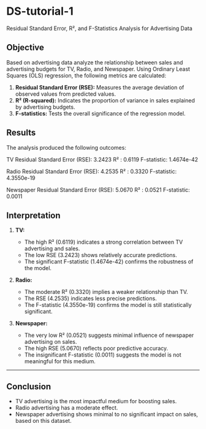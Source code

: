 # DS-tutorial-1

Residual Standard Error, R², and F-Statistics Analysis for Advertising Data

## Objective
Based on advertising data analyze the relationship between sales and advertising budgets for TV, Radio, and Newspaper. Using Ordinary Least Squares (OLS) regression, the following metrics are calculated:

1. **Residual Standard Error (RSE):** Measures the average deviation of observed values from predicted values.
2. **R² (R-squared):** Indicates the proportion of variance in sales explained by advertising budgets.
3. **F-statistics:** Tests the overall significance of the regression model.


## Results
The analysis produced the following outcomes:

TV
Residual Standard Error (RSE): 3.2423
R² : 0.6119
F-statistic: 1.4674e-42

Radio
Residual Standard Error (RSE): 4.2535
R² : 0.3320
F-statistic: 4.3550e-19

Newspaper
Residual Standard Error (RSE): 5.0670
R² : 0.0521
F-statistic: 0.0011

## Interpretation
1. **TV:**
   - The high R² (0.6119) indicates a strong correlation between TV advertising and sales.
   - The low RSE (3.2423) shows relatively accurate predictions.
   - The significant F-statistic (1.4674e-42) confirms the robustness of the model.

2. **Radio:**
   - The moderate R² (0.3320) implies a weaker relationship than TV.
   - The RSE (4.2535) indicates less precise predictions.
   - The F-statistic (4.3550e-19) confirms the model is still statistically significant.

3. **Newspaper:**
   - The very low R² (0.0521) suggests minimal influence of newspaper advertising on sales.
   - The high RSE (5.0670) reflects poor predictive accuracy.
   - The insignificant F-statistic (0.0011) suggests the model is not meaningful for this medium.

---

## Conclusion
- TV advertising is the most impactful medium for boosting sales.
- Radio advertising has a moderate effect.
- Newspaper advertising shows minimal to no significant impact on sales, based on this dataset.

